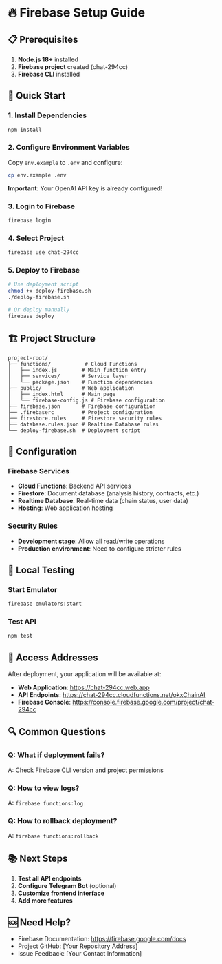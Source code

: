 # 🔥 Firebase Setup Guide

## 📋 Prerequisites

1. **Node.js 18+** installed
2. **Firebase project** created (chat-294cc)
3. **Firebase CLI** installed

## 🚀 Quick Start

### 1. Install Dependencies
```bash
npm install
```

### 2. Configure Environment Variables
Copy `env.example` to `.env` and configure:
```bash
cp env.example .env
```

**Important**: Your OpenAI API key is already configured!

### 3. Login to Firebase
```bash
firebase login
```

### 4. Select Project
```bash
firebase use chat-294cc
```

### 5. Deploy to Firebase
```bash
# Use deployment script
chmod +x deploy-firebase.sh
./deploy-firebase.sh

# Or deploy manually
firebase deploy
```

## 🏗️ Project Structure

```
project-root/
├── functions/           # Cloud Functions
│   ├── index.js        # Main function entry
│   ├── services/       # Service layer
│   └── package.json    # Function dependencies
├── public/             # Web application
│   ├── index.html      # Main page
│   └── firebase-config.js # Firebase configuration
├── firebase.json       # Firebase configuration
├── .firebaserc         # Project configuration
├── firestore.rules     # Firestore security rules
├── database.rules.json # Realtime Database rules
└── deploy-firebase.sh  # Deployment script
```

## 🔧 Configuration

### Firebase Services
- **Cloud Functions**: Backend API services
- **Firestore**: Document database (analysis history, contracts, etc.)
- **Realtime Database**: Real-time data (chain status, user data)
- **Hosting**: Web application hosting

### Security Rules
- **Development stage**: Allow all read/write operations
- **Production environment**: Need to configure stricter rules

## 🧪 Local Testing

### Start Emulator
```bash
firebase emulators:start
```

### Test API
```bash
npm test
```

## 📱 Access Addresses

After deployment, your application will be available at:

- **Web Application**: https://chat-294cc.web.app
- **API Endpoints**: https://chat-294cc.cloudfunctions.net/okxChainAI
- **Firebase Console**: https://console.firebase.google.com/project/chat-294cc

## 🔍 Common Questions

### Q: What if deployment fails?
A: Check Firebase CLI version and project permissions

### Q: How to view logs?
A: `firebase functions:log`

### Q: How to rollback deployment?
A: `firebase functions:rollback`

## 📚 Next Steps

1. **Test all API endpoints**
2. **Configure Telegram Bot** (optional)
3. **Customize frontend interface**
4. **Add more features**

## 🆘 Need Help?

- Firebase Documentation: https://firebase.google.com/docs
- Project GitHub: [Your Repository Address]
- Issue Feedback: [Your Contact Information]
